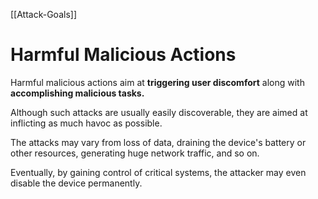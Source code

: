 [[Attack-Goals]]

# Harmful Malicious Actions
Harmful malicious actions aim at **triggering user discomfort** along with **accomplishing malicious tasks.**

Although such attacks are usually easily discoverable, they are aimed at inflicting as much havoc as possible.

The attacks may vary from loss of data, draining the device's battery or other resources, generating huge network traffic, and so on.

Eventually, by gaining control of critical systems, the attacker may even disable the device permanently.